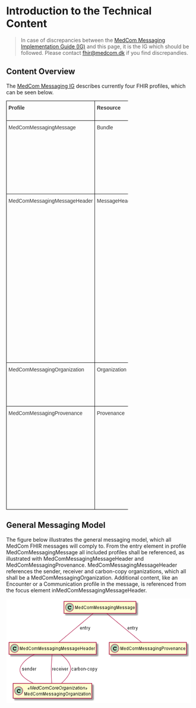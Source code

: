# Introduction to the Technical Content

> In case of discrepancies between the <a href="https://build.fhir.org/ig/medcomdk/dk-medcom-messaging/" target="_blank">MedCom Messaging Implementation Guide (IG)</a>
 and this page, it is the IG which should be followed. Please contact <fhir@medcom.dk> if you find discrepandies.

## Content Overview

The <a href="https://build.fhir.org/ig/medcomdk/dk-medcom-messaging/" target="_blank">MedCom Messaging IG</a> describes currently four FHIR profiles, which can be seen below. 

<style type="text/css">
.tg  {border-collapse:collapse;border-spacing:0;max-width:65%;}
.tg td{border-color:black;border-style:solid;border-width:1px;font-family:Arial, sans-serif;font-size:14px;
  overflow:hidden;padding:10px 5px;word-break:normal;}
.tg th{border-color:black;border-style:solid;border-width:1px;font-family:Arial, sans-serif;font-size:14px;
  font-weight:normal;overflow:hidden;padding:10px 5px;word-break:normal;}
.tg .tg-uaof{color:#343434;font-weight:bold;text-align:left;vertical-align:top}
.tg .tg-ne9s{color:#343434;text-align:left;vertical-align:top}
</style>
<table class="tg">
<thead>
  <tr>
    <th class="tg-uaof">Profile</th>
    <th class="tg-uaof">Resource</th>
    <th class="tg-uaof">Describtion</th>
    <th class="tg-uaof">MustSupport elements</th>
  </tr>
</thead>
<tbody>
  <tr>
    <td class="tg-ne9s">MedComMessagingMessage</td>
    <td class="tg-ne9s">Bundle</td>
    <td class="tg-ne9s">Acts as a container for the content of the message. The type of the Bundle shall always be 'message'.</td>
    <td class="tg-ne9s">Message id<br>Timestamp<br>Reference to all included profiles</td>
  </tr>
  <tr>
    <td class="tg-ne9s">MedComMessagingMessageHeader</td>
    <td class="tg-ne9s">MessageHeader</td>
    <td class="tg-ne9s">The header of a message, which profile shall always be the first referenced profile, when the type of the Bundle is 'message'. This profile holds references to the fundamental information in a message such as sender, receiver and the content of the message.</td>
    <td class="tg-ne9s">MessagHeader id<br>Narrative text<br>Type of message<br>Sender Organization<br>Receiver Organization<br>Carbon Copy<br>Receiver of the receipt</td>
  </tr>
  <tr>
    <td class="tg-ne9s">MedComMessagingOrganization</td>
    <td class="tg-ne9s">Organization</td>
    <td class="tg-ne9s">Information usefull to identify a messaging organization</td>
    <td class="tg-ne9s">Identifier (SOR-id)<br>Identifier (EAN/GLN-number)<br>Name</td>
  </tr>
  <tr>
    <td class="tg-ne9s">MedComMessagingProvenance</td>
    <td class="tg-ne9s">Provenance</td>
    <td class="tg-ne9s">Information about the activity of the current message and which organization has triggered the message. Further it describes the history of message activities.</td>
    <td class="tg-ne9s">Targets the MessageHeader<br>Timestamps<br>Activity of the message<br>Sender organization<br>If the message is a response to a previuos message</td>
  </tr>
</tbody>
</table>

## General Messaging Model

The figure below illustrates the general messaging model, which all MedCom FHIR messages will comply to. From the entry element in profile MedComMessagingMessage all included profiles shall be referenced, as illustrated with MedComMessagingMessageHeader and MedComMessagingProvenance. MedComMessagingMessageHeader references the sender, receiver and carbon-copy organizations, which all shall be a MedComMessagingOrganization. Additional content, like an Encounter or a Communication profile in the message, is referenced from the focus element inMedComMessagingMessageHeader.

![General Messaging Model when exchanging a MedCom FHIR Message.](../images/MessagingModel.png) 